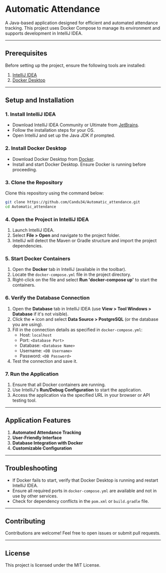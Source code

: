 # Automatic Attendance

A Java-based application designed for efficient and automated attendance tracking. This project uses Docker Compose to manage its environment and supports development in IntelliJ IDEA.

---

## Prerequisites

Before setting up the project, ensure the following tools are installed:

1. [IntelliJ IDEA](https://www.jetbrains.com/idea/download/)
2. [Docker Desktop](https://www.docker.com/products/docker-desktop)

---

## Setup and Installation

### 1. Install IntelliJ IDEA
- Download IntelliJ IDEA Community or Ultimate from [JetBrains](https://www.jetbrains.com/idea/download/).
- Follow the installation steps for your OS.
- Open IntelliJ and set up the Java JDK if prompted.

### 2. Install Docker Desktop
- Download Docker Desktop from [Docker](https://www.docker.com/products/docker-desktop).
- Install and start Docker Desktop. Ensure Docker is running before proceeding.

### 3. Clone the Repository
Clone this repository using the command below:
```bash
git clone https://github.com/Candu34/Automatic_attendance.git
cd Automatic_attendance
```

### 4. Open the Project in IntelliJ IDEA
1. Launch IntelliJ IDEA.
2. Select **File > Open** and navigate to the project folder.
3. IntelliJ will detect the Maven or Gradle structure and import the project dependencies.

### 5. Start Docker Containers
1. Open the **Docker** tab in IntelliJ (available in the toolbar).
2. Locate the `docker-compose.yml` file in the project directory.
3. Right-click on the file and select **Run 'docker-compose up'** to start the containers.

### 6. Verify the Database Connection
1. Open the **Database** tab in IntelliJ IDEA (use **View > Tool Windows > Database** if it's not visible).
2. Click the **+** icon and select **Data Source > PostgreSQL** (or the database you are using).
3. Fill in the connection details as specified in `docker-compose.yml`:
   - Host: `localhost`
   - Port: `<Database Port>`
   - Database: `<Database Name>`
   - Username: `<DB Username>`
   - Password: `<DB Password>`
4. Test the connection and save it.

### 7. Run the Application
1. Ensure that all Docker containers are running.
2. Use IntelliJ's **Run/Debug Configuration** to start the application.
3. Access the application via the specified URL in your browser or API testing tool.

---

## Application Features

1. **Automated Attendance Tracking**
2. **User-Friendly Interface**
3. **Database Integration with Docker**
4. **Customizable Configuration**

---

## Troubleshooting

- If Docker fails to start, verify that Docker Desktop is running and restart IntelliJ IDEA.
- Ensure all required ports in `docker-compose.yml` are available and not in use by other services.
- Check for dependency conflicts in the `pom.xml` or `build.gradle` file.

---

## Contributing

Contributions are welcome! Feel free to open issues or submit pull requests.

---

## License

This project is licensed under the MIT License.

